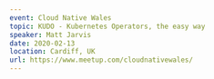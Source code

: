 ```yaml
---
event: Cloud Native Wales
topic: KUDO - Kubernetes Operators, the easy way
speaker: Matt Jarvis
date: 2020-02-13
location: Cardiff, UK
url: https://www.meetup.com/cloudnativewales/
---
```


<!-- some more info about the event could go here -->

<!-- more -->

